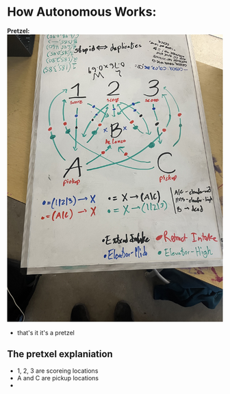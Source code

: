 # How Autonomous Works:
**Pretzel:**
![Pretzel](pretzel.jpg)
- that's it it's a pretzel

## The pretxel explaniation

- 1, 2, 3 are scoreing locations
- A and C are pickup locations
- 